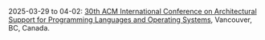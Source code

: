 2025-03-29 to 04-02: [30th ACM International Conference on Architectural Support for Programming Languages and Operating Systems](https://asplos-conference.org/2025/ "ASPLOS 2025 focuses on computer architecture and programming languages, with applications in scientific computing. Topics include hardware accelerators, parallel computing, and software optimization. Discussions cover architectures for physics simulations, machine learning, and high-performance computing in scientific research."), Vancouver, BC, Canada.

